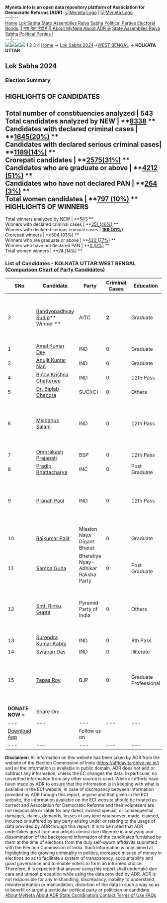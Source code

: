**Myneta.info is an open data repository platform of Association for Democratic Reforms (ADR).**
[![Myneta Logo](https://www.myneta.info/lib/img/myneta-logo.png)](https://www.myneta.info/) | [![Myneta Logo](https://www.myneta.info/lib/img/adr-logo.png)](https://adrindia.org)  
---|---  
[Home](https://www.myneta.info/) [Lok Sabha](https://www.myneta.info/#ls "Lok Sabha") [ State Assemblies ](https://www.myneta.info/#sa "State Assemblies") [Rajya Sabha](https://www.myneta.info/#rs "Rajya Sabha") [Political Parties ](https://www.myneta.info/party "Political Parties") [ Electoral Bonds ](https://www.myneta.info/electoral_bonds "Electoral Bonds") [ || माय नेता हिंदी में || ](https://translate.google.co.in/translate?prev=hp&hl=en&js=y&u=www.myneta.info&sl=en&tl=hi&history_state0=) [ About MyNeta ](https://adrindia.org/content/about-myneta) [ About ADR ](https://adrindia.org/about-adr/who-we-are) [☰](javascript:void\(0\))
[ State Assemblies ](https://www.myneta.info/#sa "State Assemblies") [ Rajya Sabha ](https://www.myneta.info/#rs "Rajya Sabha") [ Political Parties ](https://www.myneta.info/party "Political Parties")
|   
---|---  
![](https://www.myneta.info/lib/img/banner/banner-1.png)![](https://www.myneta.info/lib/img/banner/banner-2.png)![](https://www.myneta.info/lib/img/banner/banner-3.png)![](https://www.myneta.info/lib/img/banner/banner-4.png)
1  2  3  4 
[Home](https://www.myneta.info/) → [Lok Sabha 2024](https://www.myneta.info/LokSabha2024/)→[WEST BENGAL](https://www.myneta.info/LokSabha2024/index.php?action=show_constituencies&state_id=36) → **KOLKATA UTTAR**
### 
## Lok Sabha 2024
###  Election Summary 
HIGHLIGHTS OF CANDIDATES  
---  
Total number of constituencies analyzed |  543   
Total candidates analyzed by NEW | **[8338](https://www.myneta.info/LokSabha2024/index.php?action=summary&subAction=candidates_analyzed&sort=candidate#summary) **  
Candidates with declared criminal cases | **[1645(20%)](https://www.myneta.info/LokSabha2024/index.php?action=summary&subAction=crime&sort=candidate#summary) **  
Candidates with declared serious criminal cases| **[1189(14%)](https://www.myneta.info/LokSabha2024/index.php?action=summary&subAction=serious_crime&sort=candidate#summary) **  
Crorepati candidates | **[2575(31%)](https://www.myneta.info/LokSabha2024/index.php?action=summary&subAction=crorepati&sort=candidate#summary) **  
Candidates who are graduate or above | **[4212 (51%)](https://www.myneta.info/LokSabha2024/index.php?action=summary&subAction=education&sort=candidate#summary) **  
Candidates who have not declared PAN | **[264 (3%)](https://www.myneta.info/LokSabha2024/index.php?action=summary&subAction=without_pan&sort=candidate#summary) **  
Total women candidates | **[797 (10%)](https://www.myneta.info/LokSabha2024/index.php?action=summary&subAction=women_candidate&sort=candidate#summary) **  
HIGHLIGHTS OF WINNERS  
---  
Total winners analyzed by NEW | **[543](https://www.myneta.info/LokSabha2024/index.php?action=summary&subAction=winner_analyzed&sort=candidate#summary) **  
Winners with declared criminal cases | **[251 (46%)](https://www.myneta.info/LokSabha2024/index.php?action=summary&subAction=winner_crime&sort=candidate#summary) **  
Winners with declared serious criminal cases | **[169 (31%)](https://www.myneta.info/LokSabha2024/index.php?action=summary&subAction=winner_serious_crime&sort=candidate#summary)**  
Crorepati winners | **[504 (93%)](https://www.myneta.info/LokSabha2024/index.php?action=summary&subAction=winner_crorepati&sort=candidate#summary) **  
Winners who are graduate or above | **[420 (77%)](https://www.myneta.info/LokSabha2024/index.php?action=summary&subAction=winner_education&sort=candidate#summary) **  
Winners who have not declared PAN | **[0 (0%)](https://www.myneta.info/LokSabha2024/index.php?action=summary&subAction=winner_without_pan&sort=candidate#summary) **  
Total women winners | **[74 (14%)](https://www.myneta.info/LokSabha2024/index.php?action=summary&subAction=winner_women&sort=candidate#summary) **  
### List of Candidates - KOLKATA UTTAR:WEST BENGAL ([Comparison Chart of Party Candidates](https://www.myneta.info/LokSabha2024/comparisonchart.php?constituency_id=577))
SNo | Candidate| Party| Criminal Cases| Education| Age| Total Assets| Liabilities  
---|---|---|---|---|---|---|---  
3  | [Bandyopadhyay Sudip](https://www.myneta.info/LokSabha2024/candidate.php?candidate_id=9027)** Winner ** | AITC | **2** | Graduate| 75 | ![](https://myneta.info/image_v2.php?myneta_folder=LokSabha2024&candidate_id=9027&col=ta) | ![](https://myneta.info/image_v2.php?myneta_folder=LokSabha2024&candidate_id=9027&col=lia)  
1  | [Amal Kumar Dey](https://www.myneta.info/LokSabha2024/candidate.php?candidate_id=9019) | IND | 0 | Graduate| 67 | Rs 32,18,879 ~ 32 Lacs+ | Rs 1,77,000 ~ 1 Lacs+  
2  | [Anujit Kumar Nan](https://www.myneta.info/LokSabha2024/candidate.php?candidate_id=9028) | IND | 0 | Graduate| 54 | Rs 1,14,20,211 ~ 1 Crore+ | Rs 0 ~   
4  | [Binoy Krishna Chatterjee](https://www.myneta.info/LokSabha2024/candidate.php?candidate_id=9021) | IND | 0 | 12th Pass| 67 | Rs 1,01,88,219 ~ 1 Crore+ | Rs 0 ~   
5  | [Dr. Biplab Chandra](https://www.myneta.info/LokSabha2024/candidate.php?candidate_id=9018) | SUCI(C) | 0 | Others| 46 | Rs 17,16,832 ~ 17 Lacs+ | Rs 0 ~   
6  | [Misbahus Salam](https://www.myneta.info/LokSabha2024/candidate.php?candidate_id=9016) | IND | 0 | 12th Pass| 51 | ![](https://myneta.info/image_v2.php?myneta_folder=LokSabha2024&candidate_id=9016&col=ta) | ![](https://myneta.info/image_v2.php?myneta_folder=LokSabha2024&candidate_id=9016&col=lia)  
7  | [Omprakash Prajapati](https://www.myneta.info/LokSabha2024/candidate.php?candidate_id=9023) | BSP | 0 | 12th Pass| 42 | Rs 3,41,548 ~ 3 Lacs+ | Rs 0 ~   
8  | [Pradip Bhattacharya](https://www.myneta.info/LokSabha2024/candidate.php?candidate_id=9029) | INC | 0 | Post Graduate| 79 | Rs 4,49,93,060 ~ 4 Crore+ | Rs 0 ~   
9  | [Pranati Paul](https://www.myneta.info/LokSabha2024/candidate.php?candidate_id=9024) | IND | 0 | 12th Pass| 59 | ![](https://myneta.info/image_v2.php?myneta_folder=LokSabha2024&candidate_id=9024&col=ta) | ![](https://myneta.info/image_v2.php?myneta_folder=LokSabha2024&candidate_id=9024&col=lia)  
10  | [Rajkumar Palit](https://www.myneta.info/LokSabha2024/candidate.php?candidate_id=9022) | Mission Naya Digant Bharat | 0 | Graduate| 55 | Rs 1,18,84,854 ~ 1 Crore+ | Rs 0 ~   
11  | [Sampa Guha](https://www.myneta.info/LokSabha2024/candidate.php?candidate_id=9025) | Bharatiya Nyay-Adhikar Raksha Party | 0 | Post Graduate| 49 | Rs 33,28,028 ~ 33 Lacs+ | Rs 0 ~   
12  | [Smt. Rinku Gupta](https://www.myneta.info/LokSabha2024/candidate.php?candidate_id=9017) | Pyramid Party of India | 0 | Others| 49 | ![](https://myneta.info/image_v2.php?myneta_folder=LokSabha2024&candidate_id=9017&col=ta) | ![](https://myneta.info/image_v2.php?myneta_folder=LokSabha2024&candidate_id=9017&col=lia)  
13  | [Surendra Kumar Kabra](https://www.myneta.info/LokSabha2024/candidate.php?candidate_id=9015) | IND | 0 | 8th Pass| 55 | Rs 7,36,155 ~ 7 Lacs+ | Rs 0 ~   
14  | [Swapan Das](https://www.myneta.info/LokSabha2024/candidate.php?candidate_id=9020) | IND | 0 | Illiterate| 58 | Rs 2,700 ~ 2 Thou+ | Rs 0 ~   
15  | [Tapas Roy](https://www.myneta.info/LokSabha2024/candidate.php?candidate_id=9026) | BJP | 0 | Graduate Professional| 68 | ![](https://myneta.info/image_v2.php?myneta_folder=LokSabha2024&candidate_id=9026&col=ta) | ![](https://myneta.info/image_v2.php?myneta_folder=LokSabha2024&candidate_id=9026&col=lia)  
|  **DONATE NOW** × |  Share On:  | [](https://api.whatsapp.com/send?text=https%3A%2F%2Fmyneta.info%2Fpunjab2022%2Findex.php%3Faction%3Dshow_constituencies%26state_id%3D19) | [](https://www.facebook.com/sharer/sharer.php?u=https%3A%2F%2Fmyneta.info%2Fpunjab2022%2Findex.php%3Faction%3Dshow_constituencies%26state_id%3D19) | [](https://twitter.com/share?url=https%3A%2F%2Fmyneta.info%2Fpunjab2022%2Findex.php%3Faction%3Dshow_constituencies%26state_id%3D19)  
---|---|---|---|---  
| [ Download App ](https://play.google.com/store/apps/details?id=com.webrosoft.myneta1&pcampaignid=pcampaignidMKT-Other-global-all-co-prtnr-py-PartBadge-Mar2515-1) | [](https://play.google.com/store/apps/details?id=com.webrosoft.myneta1&pcampaignid=pcampaignidMKT-Other-global-all-co-prtnr-py-PartBadge-Mar2515-1) |  Follow us on  | [](https://www.facebook.com/adrindia.org/) | [](https://twitter.com/adrspeaks) | [](https://groups.google.com/g/national-election-watch?hl=en&pli=1) | [](https://www.instagram.com/adrspeaks/) | [](https://www.youtube.com/user/adrspeaks) | [](https://sharechat.com/profile/adrspeaks)  
---|---|---|---|---|---|---|---|---  
**Disclaimer:** All information on this website has been taken by ADR from the website of the Election Commission of India (https://affidavitarchive.nic.in/) and all the information is available in public domain. ADR does not add or subtract any information, unless the EC changes the data. In particular, no unverified information from any other source is used. While all efforts have been made by ADR to ensure that the information is in keeping with what is available in the ECI website, in case of discrepancy between information provided by ADR through this report, anyone and that given in the ECI website, the information available on the ECI website should be treated as correct and Association for Democratic Reforms and their volunteers are not responsible or liable for any direct, indirect special, or consequential damages, claims, demands, losses of any kind whatsoever, made, claimed, incurred or suffered by any party arising under or relating to the usage of data provided by ADR through this report. It is to be noted that ADR undertakes great care and adopts utmost due diligence in analysing and dissemination of the background information of the candidates furnished by them at the time of elections from the duly self-sworn affidavits submitted with the Election Commission of India. Such information is only aimed at highlighting the growing criminality in politics, increased misuse of money in elections so as to facilitate a system of transparency, accountability and good governance and to enable voters to form an informed choice. Therefore, it is expected that anyone using this report shall undertake due care and utmost precaution while using the data provided by ADR. ADR is not responsible for any mishandling, discrepancy, inability to understand, misinterpretation or manipulation, distortion of the data in such a way so as to benefit or target a particular political party or politician or candidate. 
[ About MyNeta ](https://adrindia.org/content/about-myneta) [ About ADR ](https://adrindia.org/about-adr/who-we-are) [ State Coordinators ](https://adrindia.org/about-adr/state-coordinators) [ Contact ](https://adrindia.org/contact-us) [ Terms of Use ](https://adrindia.org/content/adr-terms-use) [ FAQs ](https://adrindia.org/content/faqs)
